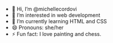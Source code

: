 - 👋 Hi, I’m @michellecordovi
- 👀 I’m interested in web development
- 🌱 I’m currently learning HTML and CSS
- 😄 Pronouns: she/her
- ⚡ Fun fact: I love painting and chess.

<!---
michellecordovi/michellecordovi is a ✨ special ✨ repository because its `README.md` (this file) appears on your GitHub profile.
You can click the Preview link to take a look at your changes.
--->

